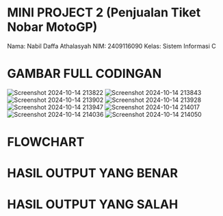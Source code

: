 # MINI PROJECT 2 (Penjualan Tiket Nobar MotoGP)

Nama: Nabil Daffa Athalasyah
NIM: 2409116090
Kelas: Sistem Informasi C 

# GAMBAR FULL CODINGAN 
![Screenshot 2024-10-14 213822](https://github.com/user-attachments/assets/88e86778-36fa-4d9a-a0bc-fab3faae57b6)
![Screenshot 2024-10-14 213843](https://github.com/user-attachments/assets/2777bfb5-ee90-48bb-8091-6a9a90146d20)
![Screenshot 2024-10-14 213902](https://github.com/user-attachments/assets/299eee35-82a4-4bd7-977c-1f7262f23b19)
![Screenshot 2024-10-14 213928](https://github.com/user-attachments/assets/99fef526-ea33-4ed0-8323-62a98a9c24cb)
![Screenshot 2024-10-14 213947](https://github.com/user-attachments/assets/066a3e92-a346-456e-a946-73142a12528c)
![Screenshot 2024-10-14 214017](https://github.com/user-attachments/assets/2e122029-e58e-48e1-99e1-f290014ff30f)
![Screenshot 2024-10-14 214036](https://github.com/user-attachments/assets/3760a2f5-0b90-4747-9a16-f43250cfcfd0)
![Screenshot 2024-10-14 214050](https://github.com/user-attachments/assets/83688f72-cf50-405e-9a40-85f7c283d954)

# FLOWCHART

# HASIL OUTPUT YANG BENAR


# HASIL OUTPUT YANG SALAH
